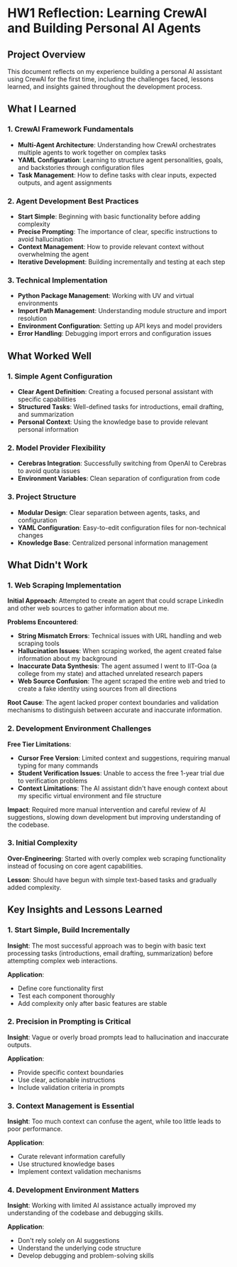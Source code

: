 # HW1 Reflection: Learning CrewAI and Building Personal AI Agents

## Project Overview
This document reflects on my experience building a personal AI assistant using CrewAI for the first time, including the challenges faced, lessons learned, and insights gained throughout the development process.

## What I Learned

### 1. CrewAI Framework Fundamentals
- **Multi-Agent Architecture**: Understanding how CrewAI orchestrates multiple agents to work together on complex tasks
- **YAML Configuration**: Learning to structure agent personalities, goals, and backstories through configuration files
- **Task Management**: How to define tasks with clear inputs, expected outputs, and agent assignments

### 2. Agent Development Best Practices
- **Start Simple**: Beginning with basic functionality before adding complexity
- **Precise Prompting**: The importance of clear, specific instructions to avoid hallucination
- **Context Management**: How to provide relevant context without overwhelming the agent
- **Iterative Development**: Building incrementally and testing at each step

### 3. Technical Implementation
- **Python Package Management**: Working with UV and virtual environments
- **Import Path Management**: Understanding module structure and import resolution
- **Environment Configuration**: Setting up API keys and model providers
- **Error Handling**: Debugging import errors and configuration issues

## What Worked Well

### 1. Simple Agent Configuration
- **Clear Agent Definition**: Creating a focused personal assistant with specific capabilities
- **Structured Tasks**: Well-defined tasks for introductions, email drafting, and summarization
- **Personal Context**: Using the knowledge base to provide relevant personal information

### 2. Model Provider Flexibility
- **Cerebras Integration**: Successfully switching from OpenAI to Cerebras to avoid quota issues
- **Environment Variables**: Clean separation of configuration from code

### 3. Project Structure
- **Modular Design**: Clear separation between agents, tasks, and configuration
- **YAML Configuration**: Easy-to-edit configuration files for non-technical changes
- **Knowledge Base**: Centralized personal information management

## What Didn't Work

### 1. Web Scraping Implementation
**Initial Approach**: Attempted to create an agent that could scrape LinkedIn and other web sources to gather information about me.

**Problems Encountered**:
- **String Mismatch Errors**: Technical issues with URL handling and web scraping tools
- **Hallucination Issues**: When scraping worked, the agent created false information about my background
- **Inaccurate Data Synthesis**: The agent assumed I went to IIT-Goa (a college from my state) and attached unrelated research papers
- **Web Source Confusion**: The agent scraped the entire web and tried to create a fake identity using sources from all directions

**Root Cause**: The agent lacked proper context boundaries and validation mechanisms to distinguish between accurate and inaccurate information.

### 2. Development Environment Challenges
**Free Tier Limitations**:
- **Cursor Free Version**: Limited context and suggestions, requiring manual typing for many commands
- **Student Verification Issues**: Unable to access the free 1-year trial due to verification problems
- **Context Limitations**: The AI assistant didn't have enough context about my specific virtual environment and file structure

**Impact**: Required more manual intervention and careful review of AI suggestions, slowing down development but improving understanding of the codebase.

### 3. Initial Complexity
**Over-Engineering**: Started with overly complex web scraping functionality instead of focusing on core agent capabilities.

**Lesson**: Should have begun with simple text-based tasks and gradually added complexity.

## Key Insights and Lessons Learned

### 1. Start Simple, Build Incrementally
**Insight**: The most successful approach was to begin with basic text processing tasks (introductions, email drafting, summarization) before attempting complex web interactions.

**Application**: 
- Define core functionality first
- Test each component thoroughly
- Add complexity only after basic features are stable

### 2. Precision in Prompting is Critical
**Insight**: Vague or overly broad prompts lead to hallucination and inaccurate outputs.

**Application**:
- Provide specific context boundaries
- Use clear, actionable instructions
- Include validation criteria in prompts

### 3. Context Management is Essential
**Insight**: Too much context can confuse the agent, while too little leads to poor performance.

**Application**:
- Curate relevant information carefully
- Use structured knowledge bases
- Implement context validation mechanisms

### 4. Development Environment Matters
**Insight**: Working with limited AI assistance actually improved my understanding of the codebase and debugging skills.

**Application**:
- Don't rely solely on AI suggestions
- Understand the underlying code structure
- Develop debugging and problem-solving skills
